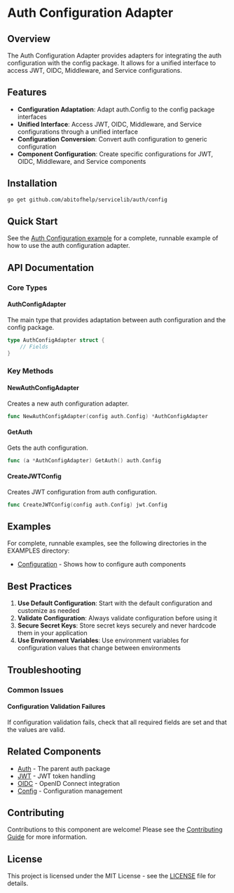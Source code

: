 # Auth Configuration Adapter

## Overview

The Auth Configuration Adapter provides adapters for integrating the auth configuration with the config package. It allows for a unified interface to access JWT, OIDC, Middleware, and Service configurations.

## Features

- **Configuration Adaptation**: Adapt auth.Config to the config package interfaces
- **Unified Interface**: Access JWT, OIDC, Middleware, and Service configurations through a unified interface
- **Configuration Conversion**: Convert auth configuration to generic configuration
- **Component Configuration**: Create specific configurations for JWT, OIDC, Middleware, and Service components

## Installation

```bash
go get github.com/abitofhelp/servicelib/auth/config
```

## Quick Start

See the [Auth Configuration example](../../EXAMPLES/auth/configuration/README.md) for a complete, runnable example of how to use the auth configuration adapter.

## API Documentation

### Core Types

#### AuthConfigAdapter

The main type that provides adaptation between auth configuration and the config package.

```go
type AuthConfigAdapter struct {
    // Fields
}
```

### Key Methods

#### NewAuthConfigAdapter

Creates a new auth configuration adapter.

```go
func NewAuthConfigAdapter(config auth.Config) *AuthConfigAdapter
```

#### GetAuth

Gets the auth configuration.

```go
func (a *AuthConfigAdapter) GetAuth() auth.Config
```

#### CreateJWTConfig

Creates JWT configuration from auth configuration.

```go
func CreateJWTConfig(config auth.Config) jwt.Config
```

## Examples

For complete, runnable examples, see the following directories in the EXAMPLES directory:

- [Configuration](../../EXAMPLES/auth/configuration/README.md) - Shows how to configure auth components

## Best Practices

1. **Use Default Configuration**: Start with the default configuration and customize as needed
2. **Validate Configuration**: Always validate configuration before using it
3. **Secure Secret Keys**: Store secret keys securely and never hardcode them in your application
4. **Use Environment Variables**: Use environment variables for configuration values that change between environments

## Troubleshooting

### Common Issues

#### Configuration Validation Failures

If configuration validation fails, check that all required fields are set and that the values are valid.

## Related Components

- [Auth](../README.md) - The parent auth package
- [JWT](../jwt/README.md) - JWT token handling
- [OIDC](../oidc/README.md) - OpenID Connect integration
- [Config](../../config/README.md) - Configuration management

## Contributing

Contributions to this component are welcome! Please see the [Contributing Guide](../../CONTRIBUTING.md) for more information.

## License

This project is licensed under the MIT License - see the [LICENSE](../../LICENSE) file for details.